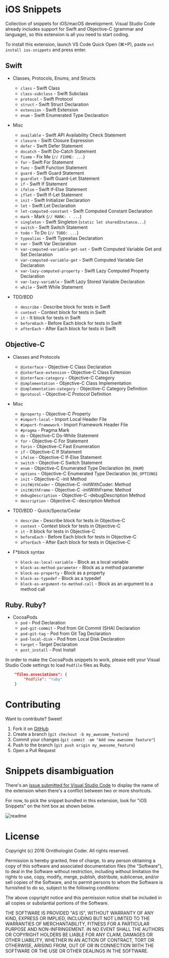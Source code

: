 # iOS Snippets

Collection of snippets for iOS/macOS development. Visual Studio Code already includes support for Swift and Objective-C (grammar and language), so this extension is all you need to start coding.

To install this extension, launch VS Code Quick Open (⌘+P), paste ``ext install ios-snippets`` and press enter.

## Swift

* Classes, Protocols, Enums, and Structs
  * ``class`` - Swift Class
  * ``class-subclass`` - Swift Subclass
  * ``protocol`` - Swift Protocol
  * ``struct`` - Swift Struct Declaration
  * ``extension`` - Swift Extension
  * ``enum`` - Swift Enumerated Type Declaration

* Misc
  * ``available`` - Swift API Availability Check Statement
  * ``closure`` - Swift Closure Expression
  * ``defer`` - Swift Defer Statement
  * ``docatch`` - Swift Do-Catch Statement
  * ``fixme`` - Fix Me (``// FIXME: ...``)
  * ``for`` - Swift For Statement
  * ``func`` - Swift Function Statement
  * ``guard`` - Swift Guard Statement
  * ``guardlet`` - Swift Guard-Let Statement
  * ``if`` - Swift If Statement
  * ``ifelse`` - Swift If-Else Statement
  * ``iflet`` - Swift If-Let Statement
  * ``init`` - Swift Initializer Declaration
  * ``let`` - Swift Let Declaration
  * ``let-computed-constant`` - Swift Computed Constant Declaration
  * ``mark`` - Mark (``// MARK: - ...``)
  * ``singleton`` - Swift Singleton (``static let sharedInstance...``)
  * ``switch`` - Swift Switch Statement
  * ``todo`` - To Do (``// TODO: ...``)
  * ``typealias`` - Swift Typealias Declaration
  * ``var`` - Swift Var Declaration
  * ``var-computed-variable-get-set`` - Swift Computed Variable Get and Set Declaration
  * ``var-computed-variable-get`` - Swift Computed Variable Get Declaration
  * ``var-lazy-computed-property`` - Swift Lazy Computed Property Declaration
  * ``var-lazy-variable`` - Swift Lazy Stored Variable Declaration
  * ``while`` - Swift While Statement

* TDD/BDD
  * ``describe`` - Describe block for tests in Swift
  * ``context`` - Context block for tests in Swift
  * ``it`` - It block for tests in Swift
  * ``beforeEach`` - Before Each block for tests in Swift
  * ``afterEach`` - After Each block for tests in Swift

## Objective-C

* Classes and Protocols
  * ``@interface`` - Objective-C Class Declaration
  * ``@interface-extension`` - Objective-C Class Extension
  * ``@interface-category`` - Objective-C Category
  * ``@implementation`` - Objective-C Class Implementation
  * ``@implementation-category`` - Objective-C Category Definition
  * ``@protocol`` - Objective-C Protocol Definition

* Misc
  * ``@property`` - Objective-C Property
  * ``#import-local`` - Import Local Header File
  * ``#import-framework`` - Import Framework Header File
  * ``#pragma`` - Pragma Mark
  * ``do`` - Objective-C Do-While Statement
  * ``for`` - Objective-C For Statement
  * ``forin`` - Objective-C Fast Enumeration
  * ``if`` - Objective-C If Statement
  * ``ifelse`` - Objective-C If-Else Statement
  * ``switch`` - Objective-C Switch Statement
  * ``enum`` - Objective-C Enumerated Type Declaration (``NS_ENUM``)
  * ``options`` - Objective-C Enumerated Type Declaration (``NS_OPTIONS``)
  * ``init`` - Objective-C -init Method
  * ``initWithCoder`` - Objective-C -initWithCoder: Method
  * ``initWithFrame`` - Objective-C -initWithFrame: Method
  * ``debugDescription`` - Objective-C -debugDescription Method
  * ``description`` - Objective-C -description Method

* TDD/BDD - Quick/Specta/Cedar
  * ``describe`` - Describe block for tests in Objective-C
  * ``context`` - Context block for tests in Objective-C
  * ``it`` - It block for tests in Objective-C
  * ``beforeEach`` - Before Each block for tests in Objective-C
  * ``afterEach`` - After Each block for tests in Objective-C

* F*block syntax
  * ``block-as-local-variable`` - Block as a local variable
  * ``block-as-method-parameter`` - Block as a method parameter
  * ``block-as-property`` - Block as a property
  * ``block-as-typedef`` - Block as a typedef
  * ``block-as-argument-to-method-call`` - Block as an argument to a method call

## Ruby. Ruby?

* CocoaPods
  * ``pod`` - Pod Declaration
  * ``pod-git-commit`` - Pod from Git Commit (SHA) Declaration
  * ``pod-git-tag`` - Pod from Git Tag Declaration
  * ``pod-local-disk`` - Pod from Local Disk Declaration
  * ``target`` - Target Declaration
  * ``post_install`` - Post Install

In order to make the CocoaPods snippets to work, please edit your Visual Studio Code settings to load ``Podfile`` files as Ruby.

```json
    "files.associations": {
        "Podfile": "ruby"
    }
```

# Contributing

Want to contribute? Sweet!

1. Fork it on [GitHub](https://github.com/ornithocoder/vscode-ios-snippets)
1. Create a branch (`git checkout -b my_awesome_feature`)
1. Commit your changes (`git commit -am "Add new awesome feature"`)
1. Push to the branch (`git push origin my_awesome_feature`)
1. Open a Pull Request

# Snippets disambiguation

There's an [issue submitted for Visual Studio Code](https://github.com/Microsoft/vscode/issues/11050) to display the name of the extension when there's a conflict between two or more shortcuts.

For now, to pick the snippet bundled in this extension, look for "iOS Snippets" on the hint box as shown below.

![readme](https://cloud.githubusercontent.com/assets/19753339/18027052/0a5d392a-6c59-11e6-9722-e5a81199696b.png)

# License

Copyright (c) 2016 Ornithologist Coder. All rights reserved.

Permission is hereby granted, free of charge, to any person obtaining a copy of this software and associated documentation files (the "Software"), to deal in the Software without restriction, including without limitation the rights to use, copy, modify, merge, publish, distribute, sublicense, and/or sell copies of the Software, and to permit persons to whom the Software is furnished to do so, subject to the following conditions:

The above copyright notice and this permission notice shall be included in all copies or substantial portions of the Software.

THE SOFTWARE IS PROVIDED "AS IS", WITHOUT WARRANTY OF ANY KIND, EXPRESS OR IMPLIED, INCLUDING BUT NOT LIMITED TO THE WARRANTIES OF MERCHANTABILITY, FITNESS FOR A PARTICULAR PURPOSE AND NON-INFRINGEMENT. IN NO EVENT SHALL THE AUTHORS OR COPYRIGHT HOLDERS BE LIABLE FOR ANY CLAIM, DAMAGES OR OTHER LIABILITY, WHETHER IN AN ACTION OF CONTRACT, TORT OR OTHERWISE, ARISING FROM, OUT OF OR IN CONNECTION WITH THE SOFTWARE OR THE USE OR OTHER DEALINGS IN THE SOFTWARE.
